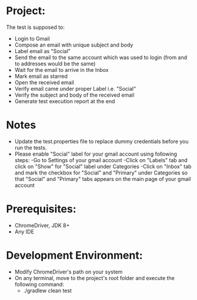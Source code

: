 # Project:

The test is supposed to:
- Login to Gmail
- Compose an email with unique subject and body
- Label email as "Social"
- Send the email to the same account which was used to login (from and to addresses would be the same)
- Wait for the email to arrive in the Inbox
- Mark email as starred
- Open the received email
- Verify email came under proper Label i.e. "Social"
- Verify the subject and body of the received email
- Generate test execution report at the end

# Notes
- Update the test.properties file to replace dummy credentials before you run the tests.
- Please enable "Social" label for your gmail account using following steps:
	-Go to Settings of your gmail account
	-Click on "Labels" tab and click on "Show" for "Social" label under Categories
	-Click on "Inbox" tab and mark the checkbox for "Social" and "Primary" under Categories so that "Social" and "Primary" tabs appears on the main page of your gmail account

# Prerequisites:
- ChromeDriver, JDK 8+
- Any IDE

# Development Environment:
- Modify ChromeDriver's path on your system
- On any terminal, move to the project's root folder and execute the following command:
    - ./gradlew clean test

